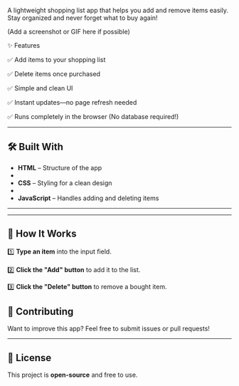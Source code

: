 
A lightweight shopping list app that helps you add and remove items easily. Stay organized and never forget what to buy again!

(Add a screenshot or GIF here if possible)

✨ Features

✅ Add items to your shopping list

✅ Delete items once purchased

✅ Simple and clean UI

✅ Instant updates—no page refresh needed

✅ Runs completely in the browser (No database required!)



---

## 🛠️ Built With  

- **HTML** – Structure of the app
- 
- **CSS** – Styling for a clean design
- 
- **JavaScript** – Handles adding and deleting items 

---
---

## 📌 How It Works  

1️⃣ **Type an item** into the input field.  
\
2️⃣ **Click the "Add" button** to add it to the list. 

3️⃣ **Click the "Delete" button** to remove a bought item.  



## 🤝 Contributing  

Want to improve this app? Feel free to submit issues or pull requests!  

---

## 📝 License  

This project is **open-source** and free to use.  
